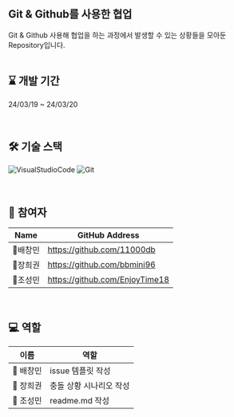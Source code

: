 ## Git & Github를 사용한 협업

 Git & Github 사용해 협업을 하는 과정에서 발생할 수 있는 상황들을 모아둔 Repository입니다.
<br><br>
## :hourglass: 개발 기간
24/03/19 ~ 24/03/20

<br>

## :hammer_and_wrench: 기술 스택 
![VisualStudioCode](https://img.shields.io/badge/Visual%20Studio%20Code-007ACC.svg?style=for-the-badge&logo=Visual%20Studio%20Code&logoColor=white) 
![Git](https://img.shields.io/badge/Git-F05032.svg?style=for-the-badge&logo=Git&logoColor=white)

<br>

## :runner: 참여자
Name|GitHub Address|
|------|---|
|:eagle:배창민|https://github.com/11000db|
|:frog:장희권|https://github.com/bbmini96|
|:teddy_bear:조성민|https://github.com/EnjoyTime18|

<br>

## 💻 역할
| 이름     | 역할                  |
|---------|----------------------|
| :eagle: 배창민 | issue 템플릿 작성  |
| :frog: 장희권  | 충돌 상황 시나리오 작성 |
| :teddy_bear: 조성민 | readme.md 작성   |
